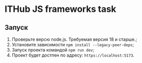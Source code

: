 # ITHub JS frameworks task

## Запуск

1. Проверьте версю node.js. Требуемая версия 18 и старше.;
2. Установите зависимости `npm install --legacy-peer-deps`;
3. Запуск проекта командой `npm run dev`;
4. Проект будет достпен по адресу: `https://localhost:5173`.